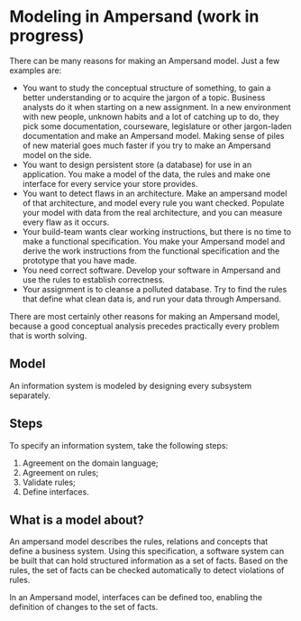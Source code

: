# Modeling in Ampersand (work in progress)
There can be many reasons for making an Ampersand model. Just a few examples are:
* You want to study the conceptual structure of something, to gain a better understanding or to acquire the jargon of a topic. Business analysts do it when starting on a new assignment. In a new environment with new people, unknown habits and a lot of catching up to do, they pick some documentation, courseware, legislature or other jargon-laden documentation and make an Ampersand model. Making sense of piles of new material goes much faster if you try to make an Ampersand model on the side.
* You want to design persistent store (a database) for use in an application. You make a model of the data, the rules and make one interface for every service your store provides.
* You want to detect flaws in an architecture. Make an ampersand model of that architecture, and model every rule you want checked. Populate your model with data from the real architecture, and you can measure every flaw as it occurs.
* Your build-team wants clear working instructions, but there is no time to make a functional specification. You make your Ampersand model and derive the work instructions from the functional specification and the prototype that you have made.
* You need correct software. Develop your software in Ampersand and use the rules to establish correctness.
* Your assignment is to cleanse a polluted database. Try to find the rules that define what clean data is, and run your data through Ampersand.

There are most certainly other reasons for making an Ampersand model, because a good conceptual analysis precedes practically every problem that is worth solving.

## Model
An information system is modeled by designing every subsystem separately. 

## Steps
To specify an information system, take the following steps:  
1. Agreement on the domain language;  
2. Agreement on rules;  
3. Validate rules;  
4. Define interfaces.

## What is a model about?

An ampersand model describes the rules, relations and concepts that define a business system. Using this specification, a software system can be built that can hold structured information as a set of facts. Based on the rules, the set of facts can be checked automatically to detect violations of rules.

In an Ampersand model, interfaces can be defined too, enabling the definition of changes to the set of facts.




